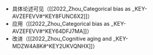 - 具体论述可见（[[2022_Zhou_Categorical bias as _KEY-AVZEFEVV#^KEY8FUNC6X2]]）
- 应用（[[2022_Zhou_Categorical bias as _KEY-AVZEFEVV#^KEY64DFJ7MA]]）
- 改进（[[2022_Zhou_Cognitive aging and _KEY-MDZW4A8K#^KEY2UKVQNHX]]）